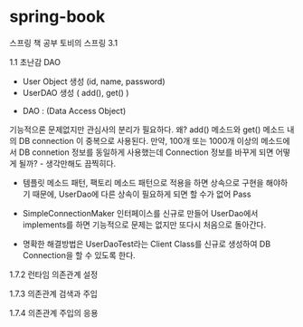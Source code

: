 # spring-book

스프링 책 공부 
토비의 스프링 3.1  

1.1 초난감 DAO

- User Object 생성 (id, name, password)
- UserDAO 생성 ( add(), get() )
* DAO : (Data Access Object)


기능적으론 문제없지만 관심사의 분리가 필요하다. 왜?
add() 메소드와 get() 메소드 내의 DB connection 이 중복으로 사용된다.
만약, 100개 또는 1000개 이상의 메소드에서 DB connetion 정보를 동일하게 사용했는데
Connection 정보를 바꾸게 되면 어떻게 될까? - 생각만해도 끔찍히다.

- 템플릿 메소드 패턴, 팩토리 메소드 패턴으로 적용을 하면 상속으로 구현을 해야하기 때문에, 
  UserDao에 다른 상속이 필요하게 되면 할 수가 없어 Pass
  
- SimpleConnectionMaker 인터페이스를 신규로 만들어 UserDao에서 implements를 하면
  기능적으로 문제는 없지만 또다시 처음으로 돌아간다. 
  
- 명확한 해결방법은 UserDaoTest라는 Client Class를 신규로 생성하여 DB Connection을 할 수 있도록 한다.

1.7.2 런타임 의존관계 설정

1.7.3 의존관계 검색과 주입

1.7.4 의존관계 주입의 응용

